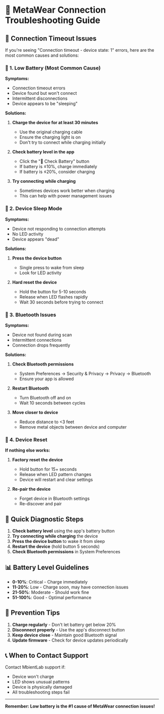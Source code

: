 # 🔧 MetaWear Connection Troubleshooting Guide

## 🚨 Connection Timeout Issues

If you're seeing "Connection timeout - device state: 1" errors, here are the most common causes and solutions:

### 🔋 1. Low Battery (Most Common Cause)

**Symptoms:**
- Connection timeout errors
- Device found but won't connect
- Intermittent disconnections
- Device appears to be "sleeping"

**Solutions:**
1. **Charge the device for at least 30 minutes**
   - Use the original charging cable
   - Ensure the charging light is on
   - Don't try to connect while charging initially

2. **Check battery level in the app**
   - Click the "🔋 Check Battery" button
   - If battery is ≤10%, charge immediately
   - If battery is ≤20%, consider charging

3. **Try connecting while charging**
   - Sometimes devices work better when charging
   - This can help with power management issues

### 🔄 2. Device Sleep Mode

**Symptoms:**
- Device not responding to connection attempts
- No LED activity
- Device appears "dead"

**Solutions:**
1. **Press the device button**
   - Single press to wake from sleep
   - Look for LED activity

2. **Hard reset the device**
   - Hold the button for 5-10 seconds
   - Release when LED flashes rapidly
   - Wait 30 seconds before trying to connect

### 📡 3. Bluetooth Issues

**Symptoms:**
- Device not found during scan
- Intermittent connections
- Connection drops frequently

**Solutions:**
1. **Check Bluetooth permissions**
   - System Preferences → Security & Privacy → Privacy → Bluetooth
   - Ensure your app is allowed

2. **Restart Bluetooth**
   - Turn Bluetooth off and on
   - Wait 10 seconds between cycles

3. **Move closer to device**
   - Reduce distance to <3 feet
   - Remove metal objects between device and computer

### 🔧 4. Device Reset

**If nothing else works:**

1. **Factory reset the device**
   - Hold button for 15+ seconds
   - Release when LED pattern changes
   - Device will restart and clear settings

2. **Re-pair the device**
   - Forget device in Bluetooth settings
   - Re-discover and pair

## 🎯 Quick Diagnostic Steps

1. **Check battery level** using the app's battery button
2. **Try connecting while charging** the device
3. **Press the device button** to wake it from sleep
4. **Restart the device** (hold button 5 seconds)
5. **Check Bluetooth permissions** in System Preferences

## 📊 Battery Level Guidelines

- **0-10%**: Critical - Charge immediately
- **11-20%**: Low - Charge soon, may have connection issues
- **21-50%**: Moderate - Should work fine
- **51-100%**: Good - Optimal performance

## 🚀 Prevention Tips

1. **Charge regularly** - Don't let battery get below 20%
2. **Disconnect properly** - Use the app's disconnect button
3. **Keep device close** - Maintain good Bluetooth signal
4. **Update firmware** - Check for device updates periodically

## 📞 When to Contact Support

Contact MbientLab support if:
- Device won't charge
- LED shows unusual patterns
- Device is physically damaged
- All troubleshooting steps fail

---

**Remember: Low battery is the #1 cause of MetaWear connection issues!**
